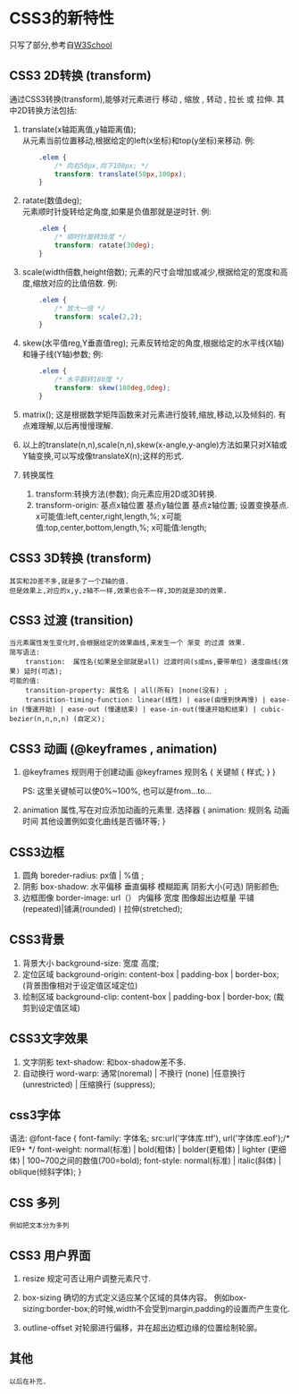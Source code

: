 # CSS3的新特性
只写了部分,参考自[W3School](http://www.w3school.com.cn/css3/)

## CSS3 2D转换 (transform)
通过CSS3转换(transform),能够对元素进行 移动 , 缩放 , 转动 , 拉长 或 拉伸.
其中2D转换方法包括:
1.  translate(x轴距离值,y轴距离值);  
    从元素当前位置移动,根据给定的left(x坐标)和top(y坐标)来移动.
    例:
    ```css
        .elem {
            /* 向右50px,向下100px; */
            transform: translate(50px,100px);
        }
    ```

2. ratate(数值deg);  
    元素顺时针旋转给定角度,如果是负值那就是逆时针.
    例:
    ```css
        .elem {
            /* 顺时针旋转30度 */
            transform: ratate(30deg);
        }
    ```

3. scale(width倍数,height倍数);
    元素的尺寸会增加或减少,根据给定的宽度和高度,缩放对应的比值倍数.
     例:
    ```css
        .elem {
            /* 放大一倍 */
            transform: scale(2,2);
        }
    ```

4. skew(水平值reg,Y垂直值reg);
    元素反转给定的角度,根据给定的水平线(X轴)和锤子线(Y轴)参数;
    例:
    ```css
        .elem {
            /* 水平翻转180度 */
            transform: skew(180deg,0deg);
        }
    ```

5. matrix();
    这是根据数学矩阵函数来对元素进行旋转,缩放,移动,以及倾斜的.
    有点难理解,以后再慢慢理解.

6. 以上的translate(n,n),scale(n,n),skew(x-angle,y-angle)方法如果只对X轴或Y轴变换,可以写成像translateX(n);这样的形式.


7. 转换属性
    1. transform:转换方法(参数);
        向元素应用2D或3D转换.
    2. transform-origin: 基点x轴位置 基点y轴位置 基点z轴位置;
        设置变换基点. 
        x可能值:left,center,right,length,%;
        x可能值:top,center,bottom,length,%;
        x可能值:length;

## CSS3 3D转换 (transform)
    其实和2D差不多,就是多了一个Z轴的值.
    但是效果上,对应的x,y,z轴不一样,效果也会不一样,3D的就是3D的效果.

## CSS3 过渡 (transition)
    当元素属性发生变化时,会根据给定的效果曲线,来发生一个 渐变 的过渡 效果. 
    简写语法:
        transtion:  属性名(如果是全部就是all) 过渡时间(s或ms,要带单位) 速度曲线(效果) 延时(可选);
    可能的值:
        transition-property: 属性名 | all(所有) |none(没有) ;
        transition-timing-function: linear(线性) | ease(由慢到快再慢) | ease-in (慢速开始) | ease-out (慢速结束) | ease-in-out(慢速开始和结束) | cubic-bezier(n,n,n,n) (自定义);

## CSS3 动画 (@keyframes , animation)
1. @keyframes 规则用于创建动画
	@keyframes 规则名 {
		关键帧 {
			样式;
		}
	}

    PS: 这里关键帧可以使0%~100%, 也可以是from...to...

2. animation 属性,写在对应添加动画的元素里.
	选择器 {
		animation: 规则名 动画时间 其他设置例如变化曲线是否循环等;
	}

## CSS3边框
1. 圆角     boreder-radius: px值 | %值 ;
2. 阴影     box-shadow:  水平偏移 垂直偏移 模糊距离 阴影大小(可选) 阴影颜色;
3. 边框图像 border-image:  url（） 内偏移 宽度 图像超出边框量 平铺(repeated)|铺满(rounded)丨拉伸(stretched);

## CSS3背景
1. 背景大小 background-size: 宽度 高度;
2. 定位区域 background-origin: content-box | padding-box | border-box;      (背景图像相对于设定值区域定位)
3. 绘制区域 background-clip:  content-box | padding-box | border-box;      (裁剪到设定值区域)

## CSS3文字效果
1. 文字阴影 text-shadow:  和box-shadow差不多.
2. 自动换行 word-warp: 通常(noremal) | 不换行 (none) |任意换行(unrestricted) | 压缩换行 (suppress);

## css3字体
语法: 
    @font-face {
        font-family: 字体名;
        src:url('字体库.ttf'),
            url('字体库.eof');/* IE9+ */
        font-weight: normal(标准) | bold(粗体) | bolder(更粗体) | lighter (更细体) | 100~700之间的数值(700=bold);
        font-style: normal(标准) | italic(斜体) | oblique(倾斜字体);
    }

## CSS 多列 
    例如把文本分为多列

## CSS3 用户界面
1. resize
    规定可否让用户调整元素尺寸.

2. box-sizing
    确切的方式定义适应某个区域的具体内容。
    例如box-sizing:border-box;的时候,width不会受到margin,padding的设置而产生变化.
3. outline-offset
    对轮廓进行偏移，并在超出边框边缘的位置绘制轮廓。

## 其他
    以后在补充.



